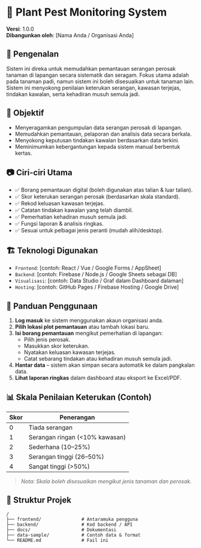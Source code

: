 # 🌾 Plant Pest Monitoring System

**Versi**: 1.0.0  
**Dibangunkan oleh**: [Nama Anda / Organisasi Anda]

## 📌 Pengenalan

Sistem ini direka untuk memudahkan pemantauan serangan perosak tanaman di lapangan secara sistematik dan seragam. Fokus utama adalah pada tanaman padi, namun sistem ini boleh disesuaikan untuk tanaman lain. Sistem ini menyokong penilaian keterukan serangan, kawasan terjejas, tindakan kawalan, serta kehadiran musuh semula jadi.

## 🎯 Objektif

- Menyeragamkan pengumpulan data serangan perosak di lapangan.
- Memudahkan pemantauan, pelaporan dan analisis data secara berkala.
- Menyokong keputusan tindakan kawalan berdasarkan data terkini.
- Meminimumkan kebergantungan kepada sistem manual berbentuk kertas.

## 📷 Ciri-ciri Utama

- ✅ Borang pemantauan digital (boleh digunakan atas talian & luar talian).
- ✅ Skor keterukan serangan perosak (berdasarkan skala standard).
- ✅ Rekod keluasan kawasan terjejas.
- ✅ Catatan tindakan kawalan yang telah diambil.
- ✅ Pemerhatian kehadiran musuh semula jadi.
- ✅ Fungsi laporan & analisis ringkas.
- ✅ Sesuai untuk pelbagai jenis peranti (mudah alih/desktop).

## 🏗️ Teknologi Digunakan

- `Frontend`: [contoh: React / Vue / Google Forms / AppSheet]
- `Backend`: [contoh: Firebase / Node.js / Google Sheets sebagai DB]
- `Visualisasi`: [contoh: Data Studio / Graf dalam Dashboard dalaman]
- `Hosting`: [contoh: GitHub Pages / Firebase Hosting / Google Drive]

## 📝 Panduan Penggunaan

1. **Log masuk** ke sistem menggunakan akaun organisasi anda.
2. **Pilih lokasi plot pemantauan** atau tambah lokasi baru.
3. **Isi borang pemantauan** mengikut pemerhatian di lapangan:
   - Pilih jenis perosak.
   - Masukkan skor keterukan.
   - Nyatakan keluasan kawasan terjejas.
   - Catat sebarang tindakan atau kehadiran musuh semula jadi.
4. **Hantar data** – sistem akan simpan secara automatik ke dalam pangkalan data.
5. **Lihat laporan ringkas** dalam dashboard atau eksport ke Excel/PDF.

## 📊 Skala Penilaian Keterukan (Contoh)

| Skor | Penerangan                      |
|------|----------------------------------|
| 0    | Tiada serangan                  |
| 1    | Serangan ringan (<10% kawasan) |
| 2    | Sederhana (10–25%)              |
| 3    | Serangan tinggi (26–50%)        |
| 4    | Sangat tinggi (>50%)            |

> *Nota: Skala boleh disesuaikan mengikut jenis tanaman dan perosak.*

## 📁 Struktur Projek

```plaintext
/
├── frontend/               # Antaramuka pengguna
├── backend/                # Kod backend / API
├── docs/                   # Dokumentasi
├── data-sample/            # Contoh data & format
└── README.md               # Fail ini

